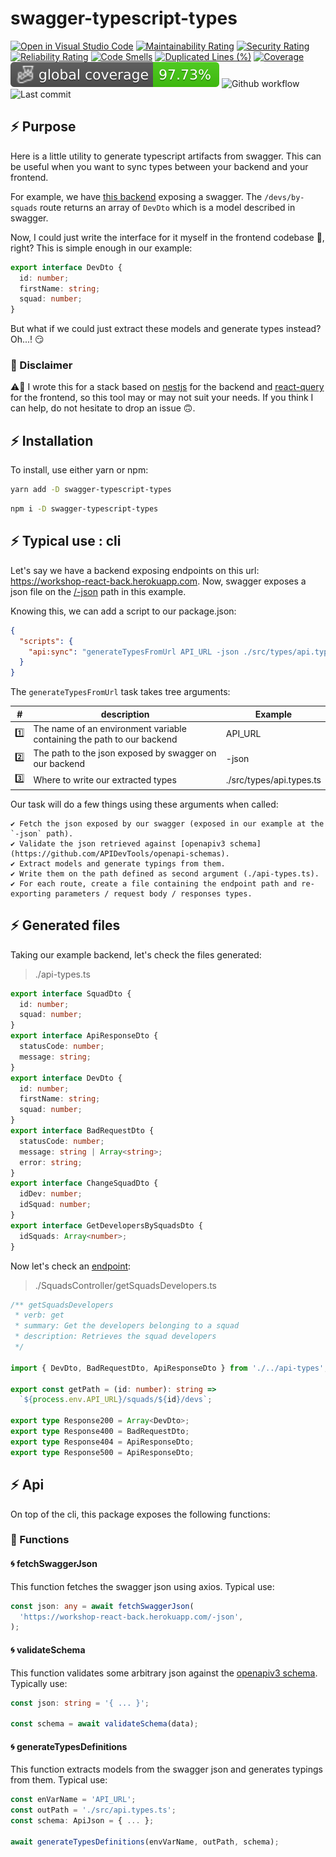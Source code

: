 # swagger-typescript-types

[![Open in Visual Studio Code](https://open.vscode.dev/badges/open-in-vscode.svg)](https://open.vscode.dev/jpb06/swagger-typescript-types)
[![Maintainability Rating](https://sonarcloud.io/api/project_badges/measure?project=jpb06_swagger-typescript-types&metric=sqale_rating)](https://sonarcloud.io/dashboard?id=jpb06_swagger-typescript-types)
[![Security Rating](https://sonarcloud.io/api/project_badges/measure?project=jpb06_swagger-typescript-types&metric=security_rating)](https://sonarcloud.io/dashboard?id=jpb06_swagger-typescript-types)
[![Reliability Rating](https://sonarcloud.io/api/project_badges/measure?project=jpb06_swagger-typescript-types&metric=reliability_rating)](https://sonarcloud.io/dashboard?id=jpb06_swagger-typescript-types)
[![Code Smells](https://sonarcloud.io/api/project_badges/measure?project=jpb06_swagger-typescript-types&metric=code_smells)](https://sonarcloud.io/dashboard?id=jpb06_swagger-typescript-types)
[![Duplicated Lines (%)](https://sonarcloud.io/api/project_badges/measure?project=jpb06_swagger-typescript-types&metric=duplicated_lines_density)](https://sonarcloud.io/dashboard?id=jpb06_swagger-typescript-types)
[![Coverage](https://sonarcloud.io/api/project_badges/measure?project=jpb06_swagger-typescript-types&metric=coverage)](https://sonarcloud.io/dashboard?id=jpb06_swagger-typescript-types)
![Coverage](./badges/coverage-global%20coverage.svg)
![Github workflow](https://img.shields.io/github/workflow/status/jpb06/swagger-typescript-types/Main%20workflow?label=last%20workflow&logo=github-actions)
![Last commit](https://img.shields.io/github/last-commit/jpb06/swagger-typescript-types?logo=git)

## :zap: Purpose

Here is a little utility to generate typescript artifacts from swagger. This can be useful when you want to sync types between your backend and your frontend.

For example, we have [this backend](https://workshop-react-back.herokuapp.com/) exposing a swagger. The `/devs/by-squads` route returns an array of `DevDto` which is a model described in swagger.

Now, I could just write the interface for it myself in the frontend codebase 🤔, right? This is simple enough in our example:

```typescript
export interface DevDto {
  id: number;
  firstName: string;
  squad: number;
}
```

But what if we could just extract these models and generate types instead? Oh...! 😏

### 🔶 Disclaimer

⚠️🚨 I wrote this for a stack based on [nestjs](https://nestjs.com/) for the backend and [react-query](https://react-query.tanstack.com/) for the frontend, so this tool may or may not suit your needs. If you think I can help, do not hesitate to drop an issue 🙃.

## :zap: Installation

To install, use either yarn or npm:

```bash
yarn add -D swagger-typescript-types
```

```bash
npm i -D swagger-typescript-types
```

## :zap: Typical use : cli

Let's say we have a backend exposing endpoints on this url: <https://workshop-react-back.herokuapp.com>.
Now, swagger exposes a json file on the [/-json](https://workshop-react-back.herokuapp.com/-json) path in this example.

Knowing this, we can add a script to our package.json:

```json
{
  "scripts": {
    "api:sync": "generateTypesFromUrl API_URL -json ./src/types/api.types.ts"
  }
}
```

The `generateTypesFromUrl` task takes tree arguments:

| #   | description                                                            | Example                  |
| --- | ---------------------------------------------------------------------- | ------------------------ |
| 1️⃣  | The name of an environment variable containing the path to our backend | API_URL                  |
| 2️⃣  | The path to the json exposed by swagger on our backend                 | -json                    |
| 3️⃣  | Where to write our extracted types                                     | ./src/types/api.types.ts |

Our task will do a few things using these arguments when called:

```misc
✔️ Fetch the json exposed by our swagger (exposed in our example at the `-json` path).
✔️ Validate the json retrieved against [openapiv3 schema](https://github.com/APIDevTools/openapi-schemas).
✔️ Extract models and generate typings from them.
✔️ Write them on the path defined as second argument (./api-types.ts).
✔️ For each route, create a file containing the endpoint path and re-exporting parameters / request body / responses types.
```

## :zap: Generated files

Taking our example backend, let's check the files generated:

> ./api-types.ts

```Typescript
export interface SquadDto {
  id: number;
  squad: number;
}
export interface ApiResponseDto {
  statusCode: number;
  message: string;
}
export interface DevDto {
  id: number;
  firstName: string;
  squad: number;
}
export interface BadRequestDto {
  statusCode: number;
  message: string | Array<string>;
  error: string;
}
export interface ChangeSquadDto {
  idDev: number;
  idSquad: number;
}
export interface GetDevelopersBySquadsDto {
  idSquads: Array<number>;
}
```

Now let's check an [endpoint](http://localhost:3001/#/squads/SquadsController_getSquadsDevelopers):

> ./SquadsController/getSquadsDevelopers.ts

```Typescript
/** getSquadsDevelopers
 * verb: get
 * summary: Get the developers belonging to a squad
 * description: Retrieves the squad developers
 */

import { DevDto, BadRequestDto, ApiResponseDto } from './../api-types';

export const getPath = (id: number): string =>
  `${process.env.API_URL}/squads/${id}/devs`;

export type Response200 = Array<DevDto>;
export type Response400 = BadRequestDto;
export type Response404 = ApiResponseDto;
export type Response500 = ApiResponseDto;
```

## :zap: Api

On top of the cli, this package exposes the following functions:

### 🔶 Functions

#### 🌀 fetchSwaggerJson

This function fetches the swagger json using axios. Typical use:

```typescript
const json: any = await fetchSwaggerJson(
  'https://workshop-react-back.herokuapp.com/-json',
);
```

#### 🌀 validateSchema

This function validates some arbitrary json against the [openapiv3 schema](https://github.com/APIDevTools/openapi-schemas). Typically use:

```typescript
const json: string = '{ ... }';

const schema = await validateSchema(data);
```

#### 🌀 generateTypesDefinitions

This function extracts models from the swagger json and generates typings from them. Typical use:

```typescript
const enVarName = 'API_URL';
const outPath = './src/api.types.ts';
const schema: ApiJson = { ... };

await generateTypesDefinitions(envVarName, outPath, schema);
```

